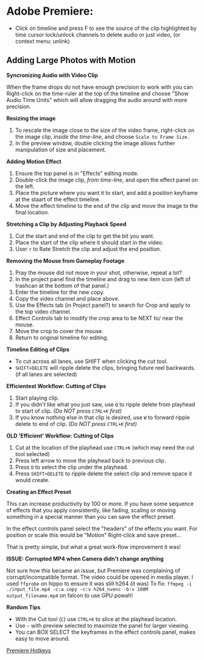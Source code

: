 # Adobe Premiere:
- Click on timeline and press F to see the source of the clip highlighted by time cursor lock/unlock channels to delete audio or just video, (or context menu: unlink)


## Adding Large Photos with Motion

**Syncronizing Audio with Video Clip**

When the frame drops do not have enough precision to work with you can Right-click on the time-ruler at the top of the timeline and choose "Show Audio Time Units" which will allow dragging the audio around with more precision.

**Resizing the image**

1. To rescale the image close to the size of the video frame, right-click on the image clip, _inside the time-line_, and choose `Scale to Frame Size`.
2. In the preview window, double clicking the image allows further manipulation of size and placement.

**Adding Motion Effect** 

1. Ensure the top panel is in "Effects" editing mode.
2. Double-click the image clip, _from time-line_, and open the effect panel on the left.
3. Place the picture where you want it to start, and add a position keyframe at the staart of the effect timeline.
4. Move the effect timeline to the end of the clip and move the image to the final location.

**Stretching a Clip by Adjusting Playback Speed**

1. Cut the start and end of the clip to get the bit you want.
2. Place the start of the clip where it should start in the video.
3. User `r` to Rate Stretch the clip and adjust the end position.

**Removing the Mouse from Gameplay Footage**

1. Pray the mouse did not move in your shot, otherwise, repeat a lot?
2. In the project panel find the timeline and drag to new item icon (left of trashcan at the bottom of that panel.)
3. Enter the timeline for the new copy.
4. Copy the video channel and place above.
5. Use the Effects tab (in Project panel?) to search for Crop and apply to the top video channel.
6. Effect Controls tab to modify the crop area to be NEXT to/ near the mouse.
7. Move the crop to cover the mouse.
8. Return to original timeline for editing.

**Timeline Editing of Clips**

- To cut across all lanes, use SHIFT when clicking the cut tool.
- `SHIFT+DELETE` will ripple delete the clips, bringing future reel backwards. (if all lanes are selected) 

**Efficientest Workflow: Cutting of Clips**
1. Start playing clip.
2. If you didn't like what you just saw, use `Q` to ripple delete from playhead to start of clip. _(Do NOT press `CTRL+K` first)_
3. If you know nothing else in that clip is desired, use `W` to forward ripple delete to end of clip. _(Do NOT press `CTRL+K` first)_

**OLD 'Efficient' Workflow: Cutting of Clips**

1. Cut at the location of the playhead use `CTRL+K` (which may need the cut tool selected)
2. Press left arrow to move the playhead back to previous clip.
3. Press `D` to select the clip under the playhead.
4. Press `SHIFT+DELETE` to ripple delete the select clip and remove space it would create.

**Creating an Effect Preset**

This can increase productivity by 100 or more. If you have some sequence of effects that you apply consistently, like fading, scaling or moving something in a special manner than you can save the effect preset.

In the effect controls panel select the "headers" of the effects you want. For position or scale this would be "Motion"
Right-click and save preset...

That is pretty simple, but what a great work-flow improvement it was!

**ISSUE: Corrupted MP4 when Camera didn't change anything**

Not sure how this became an issue, but Premiere was complaining of corrupt/incompatible format. The video could be opened in media player.
I used `ffprobe` on hippo to ensure it was still h264 (it was)
To fix: `ffmpeg -i ./input_file.mp4 -c:a copy -c:v h264_nvenc -b:v 100M output_filename.mp4` on falcon to use GPU powah!


**Random Tips**

- With the Cut tool (`C`) use `CTRL+K` to slice at the playhead location.
- Use `~` with preview selected to maximize the panel for larger viewing.
- You can BOX SELECT the keyframes in the effect controls panel, makes easy to move around.

[Premiere Hotkeys](https://helpx.adobe.com/premiere-pro/using/default-keyboard-shortcuts.html)

